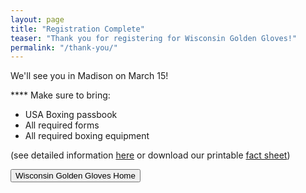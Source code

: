 ```yaml
---
layout: page
title: "Registration Complete"
teaser: "Thank you for registering for Wisconsin Golden Gloves!"
permalink: "/thank-you/"
---
```


We'll see you in Madison on March 15!

**** Make sure to bring:
 - USA Boxing passbook
 - All required forms
 - All required boxing equipment

(see detailed information [here]({{url}}/2019) or download our printable [fact sheet]({{url}}/images/factsheet.pdf))

<a href="/">
<button>Wisconsin Golden Gloves Home</button></a>
